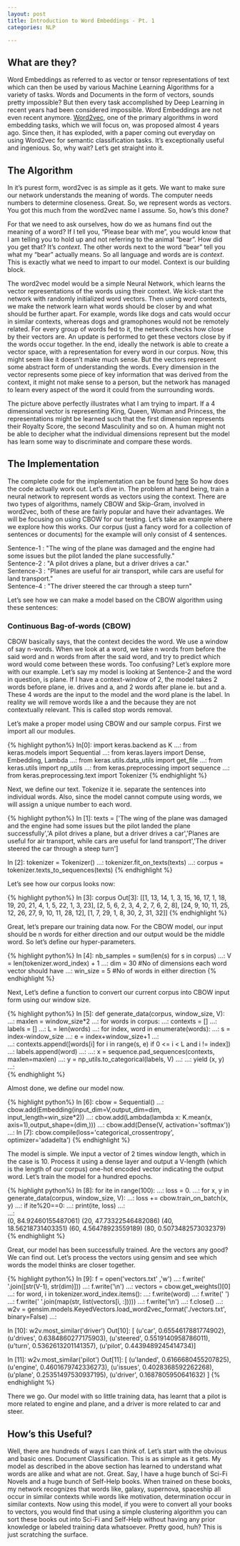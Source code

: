 ```yaml
---
layout: post
title: Introduction to Word Embeddings - Pt. 1
categories: NLP

---
```


                 
## What are they?

Word Embeddings as referred to as vector or tensor representations of text which can then be used by various Machine Learning Algorithms for a variety of tasks. Words and Documents in the form of vectors, sounds  pretty impossible? But then every task accomplished by Deep Learning in recent years had been considered impossible. Word Embeddings are not even recent anymore. [Word2vec](https://en.wikipedia.org/wiki/Word2vec), one of the primary algorithms in word embedding tasks, which we will focus on, was proposed almost 4 years ago. Since then, it has exploded, with a paper coming out everyday on using Word2vec for semantic classification tasks. It’s exceptionally useful and ingenious. So, why wait? Let’s get straight into it.


## The Algorithm

In it’s purest form, word2vec is as simple as it gets. We want to make sure our network understands the meaning of words. The computer needs numbers to determine closeness. Great. So, we represent words as vectors. You got this much from the word2vec name I assume. So, how’s this done?

For that we need to ask ourselves, how do we as humans find out the meaning of a word? If I tell you, “Please bear with me”, you would know that I am telling you to hold up and not referring to the animal “bear”. How did you get that? It’s *context*. The other words next to the word “bear” tell you what my “bear” actually means. So all language and words are is *context*. This is exactly what we need to impart to our model. Context is our building block.

The word2vec model would be a simple Neural Network, which learns the vector representations of the words using their context. We kick-start the network with randomly initialized word vectors. Then using word contexts, we make the network learn what words should be closer by and what should be further apart. For example, words like dogs and cats would occur in similar contexts, whereas dogs and gramophones would not be remotely related. For every group of words fed to it, the network checks how close by their vectors are. An update is performed to get these vectors close by if the words occur together. In the end, ideally the network is able to create a vector space, with a representation for every word in our corpus.
Now, this might seem like it doesn’t make much sense. But the vectors represent some abstract form of understanding the words. Every dimension in the vector represents some piece of key information that was derived from the context, it might not make sense to a person, but the network has managed to learn every aspect of the word it could from the surrounding words.

The picture above perfectly illustrates what I am trying to impart. If a 4 dimensional vector is representing King, Queen, Woman and Princess, the representations might be learned such that the first dimension represents their Royalty Score, the second Masculinity and so on. A human might not be able to decipher what the individual dimensions represent but the model has learn some way to discriminate and compare these words. 


## The Implementation

The complete code for the implementation can be found [here](https://github.com/pranaydeep-af)
So how does the code actually work out. Let’s dive in. The problem at hand being, train a neural network to represent words as vectors using the context. There are two types of algorithms, namely CBOW and Skip-Gram, involved in word2vec, both of these are fairly popular and have their advantages. We will be focusing on using CBOW for our testing. Let’s take an example where we explore how this works. Our corpus (just a fancy word for a collection of sentences or documents) for the example will only consist of 4 sentences.


<div class="message">
Sentence-1 : "The wing of the plane was damaged and the engine had some issues but the pilot landed the plane successfully."
</div>

<div class="message">
Sentence-2 : "A pilot drives a plane, but a driver drives a car."
</div>

<div class="message">
Sentence-3 : "Planes are useful for air transport, while cars are useful for land transport."
</div>

<div class="message">
Sentence-4 : "The driver steered the car through a steep turn"
</div>

Let’s see how we can make  a model based on the CBOW algorithm using these sentences:

### Continuous Bag-of-words (CBOW)

CBOW basically says, that the context decides the word. We use a window of say n-words. When we look at a word, we take n words from before the said word and n words from after the said word, and try to predict which word would come between these words. Too confusing? Let’s explore more with our example. Let’s say my model is looking at Sentence-2 and the word in question, is plane. If I have a context-window of 2, the model takes 2 words before plane, ie. drives and a, and 2 words after plane ie. but and a. These 4 words are the input to the model and the word plane is the label. In reality we will remove words like a and the because they are not contextually relevant. This is called stop words removal.


Let’s make a proper model using CBOW and our sample corpus. First we import all our modules.

{% highlight python%}
In[0]: import keras.backend as K
  ...: from keras.models import Sequential
  ...: from keras.layers import Dense, Embedding, Lambda
  ...: from keras.utils.data_utils import get_file
  ...: from keras.utils import np_utils
  ...: from keras.preprocessing import sequence
  ...: from keras.preprocessing.text import Tokenizer
{% endhighlight %}


Next, we define our text. Tokenize it ie. separate the sentences into individual words. Also, since the model cannot compute using words, we will assign a unique number to each word. 

{% highlight python%}
In [1]: texts = ['The wing of the plane was damaged and the engine had some issues but the pilot landed the plane successfully','A pilot drives a plane, but a driver drives a car','Planes are useful for air transport, while cars are useful for land transport','The driver steered the car through a steep turn']

In [2]: tokenizer = Tokenizer()
   ...: tokenizer.fit_on_texts(texts)
   ...: corpus = tokenizer.texts_to_sequences(texts)
{% endhighlight %}


Let’s see how our corpus looks now:

{% highlight python%}
In [3]: corpus
Out[3]:
[[1, 13, 14, 1, 3, 15, 16, 17, 1, 18, 19, 20, 21, 4, 1, 5, 22, 1, 3, 23],
 [2, 5, 6, 2, 3, 4, 2, 7, 6, 2, 8],
 [24, 9, 10, 11, 25, 12, 26, 27, 9, 10, 11, 28, 12],
 [1, 7, 29, 1, 8, 30, 2, 31, 32]]
{% endhighlight %}



Great, let’s prepare our training data now. For the CBOW model, our input should be n words for either direction and our output would be the middle word. So let’s define our hyper-parameters.

{% highlight python%}
In [4]: nb_samples = sum(len(s) for s in corpus)
   ...: V = len(tokenizer.word_index) + 1
   ...: dim = 30 #No of dimensions each word vector should have
   ...: win_size = 5 #No of words in either direction
{% endhighlight %}

Next, Let’s define a function to convert our current corpus into CBOW input form using our window size.

{% highlight python%}
In [5]: def generate_data(corpus, window_size, V):
    ...:     maxlen = window_size*2
    ...:     for words in corpus:
    ...:         contexts = []
    ...:         labels   = []
    ...:         L = len(words)
    ...:         for index, word in enumerate(words):
    ...:             s = index-window_size
    ...:             e = index+window_size+1
    ...:             
    ...:             contexts.append([words[i] for i in range(s, e) if 0 <= i < L and i != index])
    ...:             labels.append(word)
    ...:
    ...:             x = sequence.pad_sequences(contexts, maxlen=maxlen)
    ...:             y = np_utils.to_categorical(labels, V)
    ...:
    ...:             yield (x, y)
    ...:             
{% endhighlight %}

Almost done, we define our model now.

{% highlight python%}
In [6]: cbow = Sequential()
    ...: cbow.add(Embedding(input_dim=V,output_dim=dim, input_length=win_size*2))
    ...: cbow.add(Lambda(lambda x: K.mean(x, axis=1),output_shape=(dim,)))
    ...: cbow.add(Dense(V, activation='softmax'))
    ...:
In [7]: cbow.compile(loss='categorical_crossentropy', optimizer='adadelta')
{% endhighlight %}

The model is simple. We input a vector of 2 times window length, which in the case is 10. Process it using a dense layer and output a V-length (which is the length of our corpus) one-hot encoded vector indicating the output word. Let’s train the model for a hundred epochs. 

{% highlight python%}
In [8]: for ite in range(100):
    ...:     loss = 0.
    ...:     for x, y in generate_data(corpus, window_size, V):
    ...:         loss += cbow.train_on_batch(x, y)
    ...:     if ite%20==0:
    ...:         print(ite, loss)
    ...:     
    ...:     
(0, 84.92460155487061)
(20, 47.73322546482086)
(40, 18.56218731403351)
(60, 4.56478923559189)
(80, 0.5073482573032379)
{% endhighlight %}

Great, our model has been successfully trained. Are the vectors any good? We can find out. Let’s process the vectors using gensim and see which words the model thinks are closer together.  


{% highlight python%}
In [9]: f = open('vectors.txt' ,'w')
    ...: f.write(' '.join([str(V-1), str(dim)]))
    ...: f.write('\n')
    ...: vectors = cbow.get_weights()[0]
    ...: for word, i in tokenizer.word_index.items():
    ...:     f.write(word)
    ...:     f.write(' ')
    ...:     f.write(' '.join(map(str, list(vectors[i, :]))))
    ...:     f.write('\n')
    ...: f.close()
    ...: w2v = gensim.models.KeyedVectors.load_word2vec_format('./vectors.txt', binary=False)
    ...:

In [10]: w2v.most_similar('driver')
Out[10]:
[ (u'car', 0.6554617881774902),
 (u'drives', 0.6384860277175903),
 (u'steered', 0.5519140958786011),
 (u'turn', 0.5362613201141357),
  (u'pilot', 0.4439489245414734)]

In [11]: w2v.most_similar('pilot')
Out[11]:
[ (u'landed', 0.6166680455207825),
  (u'engine', 0.4601679742336273),
  (u'issues', 0.4028368592262268),
  (u'plane', 0.25351497530937195),
  (u'driver', 0.1687805950641632) ]
{% endhighlight %}

There we go. Our model with so little training data, has learnt that a pilot is more related to engine and plane, and a driver is more related to car and steer.

## How’s this Useful?

Well, there are hundreds of ways I can think of. Let’s start with the obvious and basic ones. Document Classification. This is as simple as it gets. My model as described in the above section has learned to understand what words are alike and what are not. Great. Say, I have a huge bunch of Sci-Fi Novels and a huge bunch of Self-Help books. When trained on these books, my network recognizes that words like, galaxy, supernova, spaceship all occur in similar contexts while words like motivation, determination occur in similar contexts. Now using this model, if you were to convert all your books to vectors, you would find that using a simple clustering algorithm you can sort these books out into Sci-Fi and Self-Help without having any prior knowledge or labeled training data whatsoever. Pretty good, huh? This is just scratching the surface.
